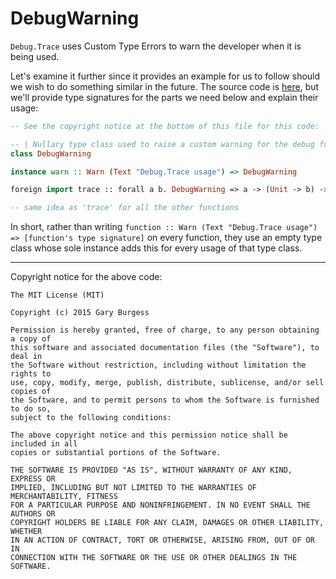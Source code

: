 # DebugWarning

`Debug.Trace` uses Custom Type Errors to warn the developer when it is being used.

Let's examine it further since it provides an example for us to follow should we wish to do something similar in the future. The source code is [here](https://github.com/garyb/purescript-debug/blob/v4.0.0/src/Debug/Trace.purs#L8-L8), but we'll provide type signatures for the parts we need below and explain their usage:
```haskell
-- See the copyright notice at the bottom of this file for this code:

-- | Nullary type class used to raise a custom warning for the debug functions.
class DebugWarning

instance warn :: Warn (Text "Debug.Trace usage") => DebugWarning

foreign import trace :: forall a b. DebugWarning => a -> (Unit -> b) -> b

-- same idea as 'trace' for all the other functions
```

In short, rather than writing `function :: Warn (Text "Debug.Trace usage") => [function's type signature]` on every function, they use an empty type class whose sole instance adds this for every usage of that type class.

<hr>
Copyright notice for the above code:

```
The MIT License (MIT)

Copyright (c) 2015 Gary Burgess

Permission is hereby granted, free of charge, to any person obtaining a copy of
this software and associated documentation files (the "Software"), to deal in
the Software without restriction, including without limitation the rights to
use, copy, modify, merge, publish, distribute, sublicense, and/or sell copies of
the Software, and to permit persons to whom the Software is furnished to do so,
subject to the following conditions:

The above copyright notice and this permission notice shall be included in all
copies or substantial portions of the Software.

THE SOFTWARE IS PROVIDED "AS IS", WITHOUT WARRANTY OF ANY KIND, EXPRESS OR
IMPLIED, INCLUDING BUT NOT LIMITED TO THE WARRANTIES OF MERCHANTABILITY, FITNESS
FOR A PARTICULAR PURPOSE AND NONINFRINGEMENT. IN NO EVENT SHALL THE AUTHORS OR
COPYRIGHT HOLDERS BE LIABLE FOR ANY CLAIM, DAMAGES OR OTHER LIABILITY, WHETHER
IN AN ACTION OF CONTRACT, TORT OR OTHERWISE, ARISING FROM, OUT OF OR IN
CONNECTION WITH THE SOFTWARE OR THE USE OR OTHER DEALINGS IN THE SOFTWARE.
```
